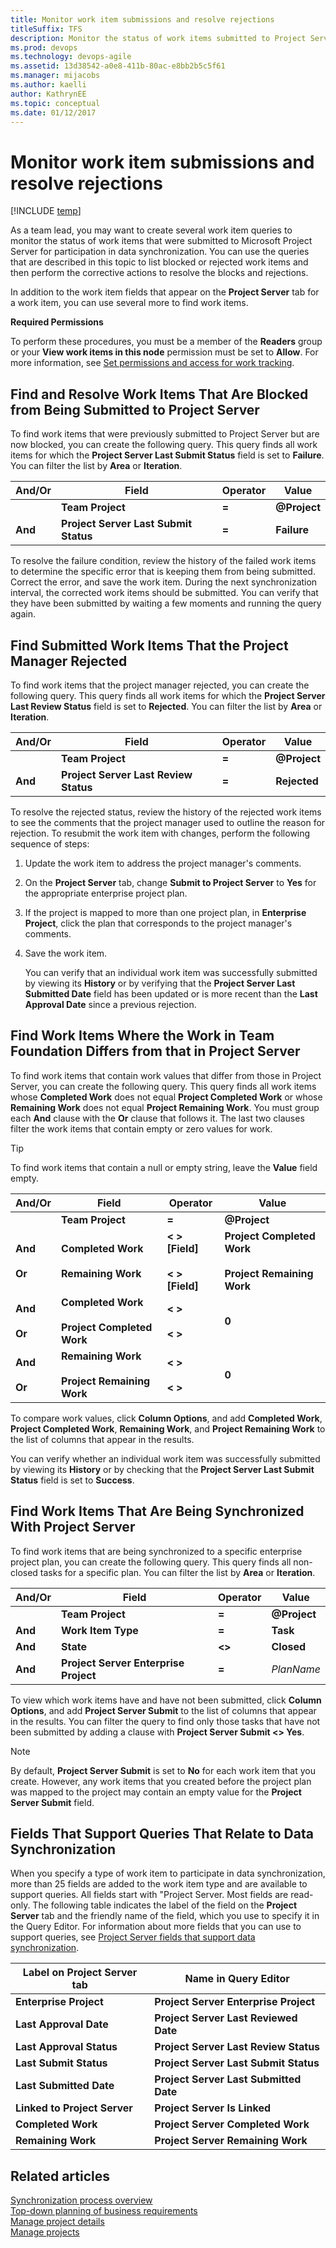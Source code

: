 ```yaml
---
title: Monitor work item submissions and resolve rejections
titleSuffix: TFS
description: Monitor the status of work items submitted to Project Server for participation in data synchronization with Team Foundation Server 
ms.prod: devops
ms.technology: devops-agile
ms.assetid: 13d38542-a0e8-411b-80ac-e8bb2b5c5f61
ms.manager: mijacobs
ms.author: kaelli
author: KathrynEE
ms.topic: conceptual
ms.date: 01/12/2017
---
```


# Monitor work item submissions and resolve rejections

[!INCLUDE [temp](../../_shared/tfs-ps-sync-header.md)]

<a name="Top"></a> As a team lead, you may want to create several work item queries to monitor the status of work items that were submitted to Microsoft Project Server for participation in data synchronization. You can use the queries that are described in this topic to list blocked or rejected work items and then perform the corrective actions to resolve the blocks and rejections.  

 In addition to the work item fields that appear on the **Project Server** tab for a work item, you can use several more to find work items.    

 **Required Permissions**  

 To perform these procedures, you must be a member of the **Readers** group or your **View work items in this node** permission must be set to **Allow**. For more information, see [Set permissions and access for work tracking](../../organizations/security/set-permissions-access-work-tracking.md#set-permissions-area-path).  

##  <a name="FindBlockedWIs"></a> Find and Resolve Work Items That Are Blocked from Being Submitted to Project Server  
 To find work items that were previously submitted to Project Server but are now blocked, you can create the following query. This query finds all work items for which the **Project Server Last Submit Status** field is set to **Failure**. You can filter the list by **Area** or **Iteration**.  


| And/Or  |                 Field                 | Operator |           Value           |
|---------|---------------------------------------|----------|---------------------------|
|         |           **Team Project**            |  **=**   | <strong>@Project</strong> |
| **And** | **Project Server Last Submit Status** |  **=**   |        **Failure**        |

 To resolve the failure condition, review the history of the failed work items to determine the specific error that is keeping them from being submitted. Correct the error, and save the work item. During the next synchronization interval, the corrected work items should be submitted. You can verify that they have been submitted by waiting a few moments and running the query again.  

##  <a name="FindRejectedWIs"></a> Find Submitted Work Items That the Project Manager Rejected  
 To find work items that the project manager rejected, you can create the following query. This query finds all work items for which the **Project Server Last Review Status** field is set to **Rejected**. You can filter the list by **Area** or **Iteration**.  


| And/Or  |                 Field                 | Operator |           Value           |
|---------|---------------------------------------|----------|---------------------------|
|         |           **Team Project**            |  **=**   | <strong>@Project</strong> |
| **And** | **Project Server Last Review Status** |  **=**   |       **Rejected**        |

 To resolve the rejected status, review the history of the rejected work items to see the comments that the project manager used to outline the reason for rejection. To resubmit the work item with changes, perform the following sequence of steps:  

1. Update the work item to address the project manager's comments.  

2. On the **Project Server** tab, change **Submit to Project Server** to **Yes** for the appropriate enterprise project plan.  

3. If the project is mapped to more than one project plan, in **Enterprise Project**, click the plan that corresponds to the project manager's comments.  

4. Save the work item.  

   You can verify that an individual work item was successfully submitted by viewing its **History** or by verifying that the **Project Server Last Submitted Date** field has been updated or is more recent than the **Last Approval Date** since a previous rejection.    

##  <a name="FindDiffWorkWIs"></a> Find Work Items Where the Work in Team Foundation Differs from that in Project Server  
 To find work items that contain work values that differ from those in Project Server, you can create the following query. This query finds all work items whose **Completed Work** does not equal **Project Completed Work** or whose **Remaining Work** does not equal **Project Remaining Work**. You must group each **And** clause with the **Or** clause that follows it. The last two clauses filter the work items that contain empty or zero values for work.  

> [!TIP]
>  To find work items that contain a null or empty string, leave the **Value** field empty.  

|           And/Or           |                           Field                           |                   Operator                    |                               Value                               |
|----------------------------|-----------------------------------------------------------|-----------------------------------------------|-------------------------------------------------------------------|
|                            |                     **Team Project**                      |                     **=**                     |                     <strong>@Project</strong>                     |
| **And**<br /><br /> **Or** |     **Completed Work**<br /><br /> **Remaining Work**     | **\< > [Field]**<br /><br /> **\< > [Field]** | **Project Completed Work**<br /><br /> **Project Remaining Work** |
| **And**<br /><br /> **Or** | **Completed Work**<br /><br /> **Project Completed Work** |         **\< >**<br /><br /> **\< >**         |                               **0**                               |
| **And**<br /><br /> **Or** | **Remaining Work**<br /><br /> **Project Remaining Work** |         **\< >**<br /><br /> **\< >**         |                               **0**                               |

 To compare work values, click **Column Options**, and add **Completed Work**, **Project Completed Work**, **Remaining Work**, and **Project Remaining Work** to the list of columns that appear in the results.  

 You can verify whether an individual work item was successfully submitted by viewing its **History** or by checking that the **Project Server Last Submit Status** field is set to **Success**.  

##  <a name="FindSynchedWIs"></a> Find Work Items That Are Being Synchronized With Project Server  
 To find work items that are being synchronized to a specific enterprise project plan, you can create the following query. This query finds all non-closed tasks for a specific plan. You can filter the list by **Area** or **Iteration**.  


| And/Or  |                 Field                 | Operator |           Value           |
|---------|---------------------------------------|----------|---------------------------|
|         |           **Team Project**            |  **=**   | <strong>@Project</strong> |
| **And** |          **Work Item Type**           |  **=**   |         **Task**          |
| **And** |               **State**               |  **<>**  |        **Closed**         |
| **And** | **Project Server Enterprise Project** |  **=**   |        *PlanName*         |

 To view which work items have and have not been submitted, click **Column Options**, and add **Project Server Submit** to the list of columns that appear in the results. You can filter the query to find only those tasks that have not been submitted by adding a clause with **Project Server Submit <> Yes**.  

> [!NOTE]
>  By default, **Project Server Submit** is set to **No** for each work item that you create. However, any work items that you created before the project plan was mapped to the project may contain an empty value for the **Project Server Submit** field.    

##  <a name="FieldsAvailable"></a> Fields That Support Queries That Relate to Data Synchronization  
 When you specify a type of work item to participate in data synchronization, more than 25 fields are added to the work item type and are available to support queries. All fields start with "Project Server. Most fields are read-only. The following table indicates the label of the field on the **Project Server** tab and the friendly name of the field, which you use to specify it in the Query Editor. For information about more fields that you can use to support queries, see [Project Server fields that support data synchronization](project-server-fields-added-to-tfs.md).  

|Label on Project Server tab|Name in Query Editor|  
|---------------------------------|--------------------------|  
|**Enterprise Project**|**Project Server Enterprise Project**|  
|**Last Approval Date**|**Project Server Last Reviewed Date**|  
|**Last Approval Status**|**Project Server Last Review Status**|  
|**Last Submit Status**|**Project Server Last Submit Status**|  
|**Last Submitted Date**|**Project Server Last Submitted Date**|  
|**Linked to Project Server**|**Project Server Is Linked**|  
|**Completed Work**|**Project Server Completed Work**|  
|**Remaining Work**|**Project Server Remaining Work**|  

## Related articles  
 [Synchronization process overview](synchronization-process-overview.md)   
 [Top-down planning of business requirements](top-down-plan-mapped-team-project.md)   
 [Manage project details](manage-project-details.md)   
 [Manage projects](manage-projects.md)

